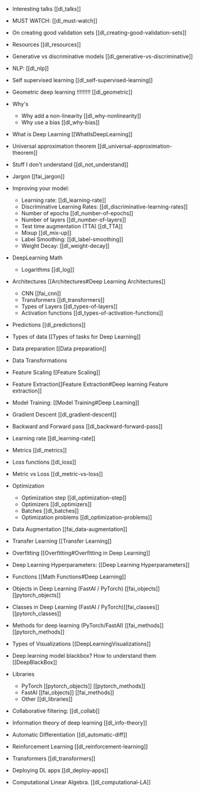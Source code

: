 - Interesting talks [[dl_talks]]
- MUST WATCH: [[dl_must-watch]]

- On creating good validation sets [[dl_creating-good-validation-sets]]
- Resources [[dl_resources]]

- Generative vs discriminative models [[dl_generative-vs-discriminative]]

- NLP: [[dl_nlp]]

- Self supervised learning [[dl_self-supervised-learning]]

- Geometric deep learning !!!!!!!!! [[dl_geometric]]

- Why's
	- Why add a non-linearity [[dl_why-nonlinearity]]
	- Why use a bias [[dl_why-bias]]
- What is Deep Learning [[WhatIsDeepLearning]]

- Universal approximation theorem [[dl_universal-approximation-theorem]]
 
- Stuff I don't understand [[dl_not_understand]]
 
- Jargon [[fai_jargon]]


- Improving your model: 
	- Learning rate: [[dl_learning-rate]]
	- Discriminative Learning Rates: [[dl_discriminative-learning-rates]]
	- Number of epochs [[dl_number-of-epochs]]
	- Number of layers [[dl_number-of-layers]]
	- Test time augmentation (TTA) [[dl_TTA]]
	- Mixup [[dl_mix-up]]
	- Label Smoothing: [[dl_label-smoothing]]
	- Weight Decay: [[dl_weight-decay]]
- DeepLearning Math
	- Logarithms [[dl_log]]


- Architectures [[Architectures#Deep Learning Architectures]]
	- CNN [[fai_cnn]]
	- Transformers [[dl_transformers]]
	- Types of Layers [[dl_types-of-layers]]
	- Activation functions [[dl_types-of-activation-functions]]

- Predictions [[dl_predictions]]

- Types of data [[Types of tasks for Deep Learning]]
 
- Data preparation [[Data preparation]]
 
- Data Transformations
 
- Feature Scaling  [[Feature Scaling]] 
 
- Feature Extraction[[Feature Extraction#Deep learning Feature extraction]]
 
- Model Training: [[Model Training#Deep Learning]]
 
- Gradient Descent [[dl_gradient-descent]]
 
- Backward and Forward pass [[dl_backward-forward-pass]]
 
- Learning rate [[dl_learning-rate]]
 
- Metrics [[dl_metrics]] 
 
- Loss functions [[dl_loss]]
 
- Metric vs Loss [[dl_metric-vs-loss]]
 
- Optimization
	- Optimization step [[dl_optimization-step]]
	- Optimizers [[dl_optimizers]]
	- Batches [[dl_batches]]
	- Optimization problems [[dl_optimization-problems]]
 
- Data Augmentation [[fai_data-augmentation]]
 
- Transfer Learning [[Transfer Learning]]
 
- Overfitting [[Overfitting#Overfitting in Deep Learning]]
 
- Deep Learning Hyperparameters: [[Deep Learning Hyperparameters]]
 
- Functions [[Math Functions#Deep Learning]]
 
- Objects in Deep Learning (FastAI / PyTorch) [[fai_objects]] [[pytorch_objects]]
 
- Classes in Deep Learning (FastAI / PyTorch)[[fai_classes]] [[pytorch_classes]] 
 
- Methods for deep learning (PyTorch/FastAI) [[fai_methods]] [[pytorch_methods]] 
 
- Types of Visualizations [[DeepLearningVisualizations]]
 
- Deep learning model blackbox? How to understand them [[DeepBlackBox]]
 
- Libraries 
	- PyTorch [[pytorch_objects]] [[pytorch_methods]]
	- FastAI [[fai_objects]] [[fai_methods]]
	- Other [[dl_libraries]]



- Collaborative filtering: [[dl_collab]]


- Information theory of deep learning [[dl_info-theory]]


- Automatic Differentiation [[dl_automatic-diff]]

- Reinforcement Learning [[dl_reinforcement-learning]]

- Transformers [[dl_transformers]]


- Deploying DL apps [[dl_deploy-apps]]


- Computational Linear Algebra. [[dl_computational-LA]]